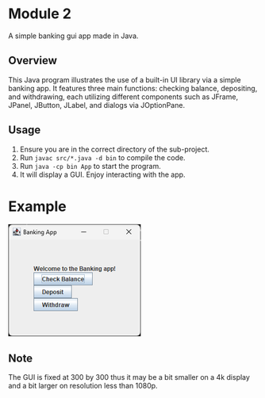 # Module 2
A simple banking gui app made in Java.

## Overview
This Java program illustrates the use of a built-in UI library via a simple banking app. It features three main functions: checking balance, depositing, and withdrawing, each utilizing different components such as JFrame, JPanel, JButton, JLabel, and dialogs via JOptionPane.

## Usage
1. Ensure you are in the correct directory of the sub-project.
2. Run ```javac src/*.java -d bin``` to compile the code.
3. Run ```java -cp bin App``` to start the program.
4. It will display a GUI. Enjoy interacting with the app.

# Example
![](./example.png)

## Note
The GUI is fixed at 300 by 300 thus it may be a bit smaller on a 4k display and a bit larger on resolution less than 1080p.

